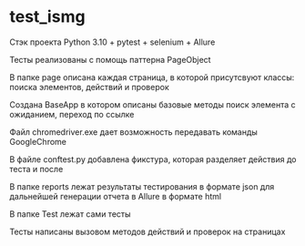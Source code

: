 # test_ismg
Стэк проекта Python 3.10 + pytest + selenium + Allure

Тесты реализованы с помощь паттерна PageObject

В папке page описана каждая страница, в которой присутсвуют классы: поиска 
элементов, действий и проверок

Создана BaseApp в котором описаны базовые методы поиск элемента с ожиданием, 
переход по ссылке

Файл chromedriver.exe дает возможность передавать команды GoogleChrome

В файле conftest.py добавлена фикстура, которая разделяет действия до теста 
и после

В папке reports лежат результаты тестирования в формате json для дальнейшей
генерации отчета в Allure в формате html

В папке Test лежат сами тесты

Тесты написаны вызовом методов действий и проверок на страницах


